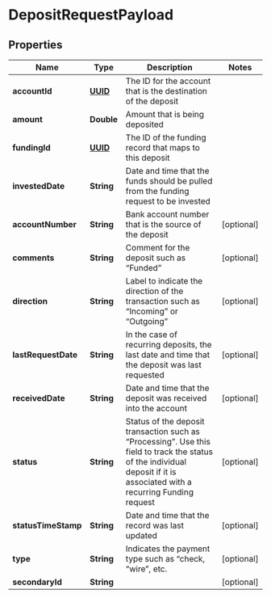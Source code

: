 
# DepositRequestPayload

## Properties
Name | Type | Description | Notes
------------ | ------------- | ------------- | -------------
**accountId** | [**UUID**](UUID.md) | The ID for the account that is the destination of the deposit | 
**amount** | **Double** | Amount that is being deposited | 
**fundingId** | [**UUID**](UUID.md) | The ID of the funding record that maps to this deposit | 
**investedDate** | **String** | Date and time that the funds should be pulled from the funding request to be invested | 
**accountNumber** | **String** | Bank account number that is the source of the deposit |  [optional]
**comments** | **String** | Comment for the deposit such as “Funded” |  [optional]
**direction** | **String** | Label to indicate the direction of the transaction such as “Incoming” or “Outgoing” |  [optional]
**lastRequestDate** | **String** | In the case of recurring deposits, the last date and time that the deposit was last requested |  [optional]
**receivedDate** | **String** | Date and time that the deposit was received into the account |  [optional]
**status** | **String** | Status of the deposit transaction such as “Processing”. Use this field to track the status of the individual deposit if it is associated with a recurring Funding request |  [optional]
**statusTimeStamp** | **String** | Date and time that the record was last updated |  [optional]
**type** | **String** | Indicates the payment type such as “check, “wire”, etc. |  [optional]
**secondaryId** | **String** |  |  [optional]



